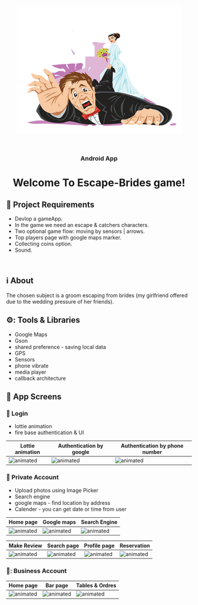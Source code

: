 <p align="center"><img src="app/src/main/res/drawable/ic_escape.png" height="350" width="450"></p>
<br/>
<h3 align="center">Android App</h3>
<h1 align="center">Welcome To Escape-Brides game!</h1>

## :door: Project Requirements 
 - Devlop a gameApp.
 - In the game we need an escape & catchers characters.
 - Two optional game flow: moving by sensors | arrows.
 - Top players page with google maps marker.
 - Collecting coins option.
 - Sound. 
<br/>

## :information_source: About 
The chosen subject is a groom escaping from brides (my girlfriend offered due to the wedding pressure of her friends).
<br/>

## ⚙️: Tools & Libraries
- Google Maps
- Gson 
- shared preference - saving local data 
- GPS
- Sensors 
- phone vibrate
- media player
- callback architecture

## :iphone: App Screens
### :calling: Login
- lottie animation
- fire base authentication & UI

|Lottie animation|Authentication by google|Authentication by phone number|
|---|---|---|
|<img src="https://media.giphy.com/media/ZV9m2NHXmLPwwpWjfr/giphy.gif" alt="animated"/>|<img src="https://media.giphy.com/media/B1V7GNzL3pUAavlHIu/giphy.gif" alt="animated"/>|<img src="https://media.giphy.com/media/GGxoOJNQOkKpMOoJW0/giphy.gif" alt="animated"/>|

### 💃 Private Account
- Upload photos using Image Picker
- Search engine
- google maps - find location by address
- Calender - you can get date or time from user

|Home page|Google maps|Search Engine|
|---|---|---|
|<img src="https://media.giphy.com/media/1O7hkrPEDXVWsWwxBa/giphy.gif" alt="animated"/>|<img src="https://media.giphy.com/media/k5mfcFpYSpWRowsUpa/giphy.gif" alt="animated"/>|<img src="https://media.giphy.com/media/hcfXtHdeXM7fYXM8n6/giphy.gif" alt="animated"/>

|Make Review|Search page|Profile page|Reservation|
|---|---|---|---|
|<img src="https://media.giphy.com/media/ft3nsXBNr740EJZgYK/giphy.gif" alt="animated"/>|<img src="https://media.giphy.com/media/H9ywaDxnJ1SxwtmGXe/giphy.gif" alt="animated"/>|<img src="https://media.giphy.com/media/a14Z5ys9IKUy2jL7tn/giphy.gif" alt="animated"/>|<img src="https://media.giphy.com/media/r65IN7S5jU9YHX0DU8/giphy.gif" alt="animated"/>

### 🍹: Business Account
|Home page|Bar page|Tables & Ordres|
|---|---|---|
|<img src="https://media.giphy.com/media/5h9RTI05Hmv1iDACAh/giphy.gif" alt="animated"/>|<img src="https://media.giphy.com/media/0KvyBJgiodaxMQGhfh/giphy.gif" alt="animated"/>|<img src="https://media.giphy.com/media/mEC8JQBXxZIO5TpPWL/giphy.gif" alt="animated"/>|
